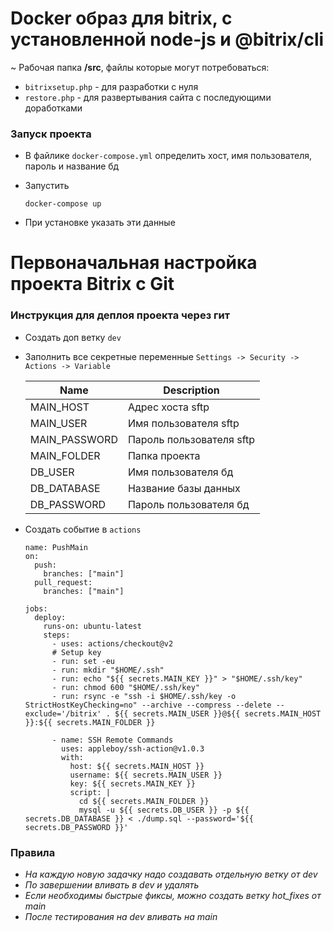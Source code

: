 # Docker образ для bitrix, с установленной node-js и @bitrix/cli <br>
~ Рабочая папка **/src**, файлы которые могут потребоваться:
  - `bitrixsetup.php` - для разработки с нуля
  - `restore.php` - для развертывания сайта с последующими доработками

### Запуск проекта
  - В файлике `docker-compose.yml` определить хост, имя пользователя, пароль и название бд
  - Запустить
    
        docker-compose up
  - При установке указать эти данные

# Первоначальная настройка проекта Bitrix с Git
### Инструкция для деплоя проекта через гит
  - Создать доп ветку `dev`
  - Заполнить все секретные переменные `Settings -> Security -> Actions -> Variable`

      | Name          | Description                 |
      | -----------   | -----------                 |
      | MAIN_HOST     | Адрес хоста sftp            |
      | MAIN_USER     | Имя пользователя sftp       |
      | MAIN_PASSWORD | Пароль пользователя sftp    |
      | MAIN_FOLDER   | Папка проекта               |
      | DB_USER       | Имя пользователя бд         |
      | DB_DATABASE   | Название базы данных        |
      | DB_PASSWORD   | Пароль пользователя бд      |

  - Создать событие в `actions`

        name: PushMain
        on:
          push:
            branches: ["main"]
          pull_request:
            branches: ["main"]
        
        jobs:
          deploy:
            runs-on: ubuntu-latest
            steps:
              - uses: actions/checkout@v2
              # Setup key
              - run: set -eu
              - run: mkdir "$HOME/.ssh"
              - run: echo "${{ secrets.MAIN_KEY }}" > "$HOME/.ssh/key"
              - run: chmod 600 "$HOME/.ssh/key"
              - run: rsync -e "ssh -i $HOME/.ssh/key -o StrictHostKeyChecking=no" --archive --compress --delete --exclude='/bitrix' . ${{ secrets.MAIN_USER }}@${{ secrets.MAIN_HOST }}:${{ secrets.MAIN_FOLDER }}
              
              - name: SSH Remote Commands
                uses: appleboy/ssh-action@v1.0.3
                with:
                  host: ${{ secrets.MAIN_HOST }}
                  username: ${{ secrets.MAIN_USER }}
                  key: ${{ secrets.MAIN_KEY }}
                  script: |
                    cd ${{ secrets.MAIN_FOLDER }}
                    mysql -u ${{ secrets.DB_USER }} -p ${{ secrets.DB_DATABASE }} < ./dump.sql --password='${{ secrets.DB_PASSWORD }}'


### Правила
- *На каждую новую задачку надо создавать отдельную ветку от dev*
- *По завершении вливать в dev и удалять*
- *Если необходимы быстрые фиксы, можно создать ветку hot_fixes от main*
- *После тестирования на dev вливать на main*
